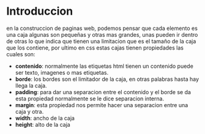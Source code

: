 # Introduccion

en la construccion de paginas web, podemos pensar que cada elemento es una caja algunas son pequeñas y otras mas grandes, unas pueden ir dentro de otras lo que indica que tienen una limitacion que es el tamaño de la caja que los contiene, por ultimo en css estas cajas tienen propiedades las cuales son:

+ **contenido**: normalmente las etiquetas html tienen un contenido puede ser texto, imagenes o mas etiquetas.
+ **borde**: los bordes son el limitador de la caja, en otras palabras hasta hay llega la caja.
+ **padding**: para dar una separacion entre el contenido y el borde se da esta propiedad normalmente se le dice separacion interna.
+ **margin**: esta propiedad nos permite hacer una separacion entre una caja y otra.
+ **width**: ancho de la caja
+ **height**: alto de la caja